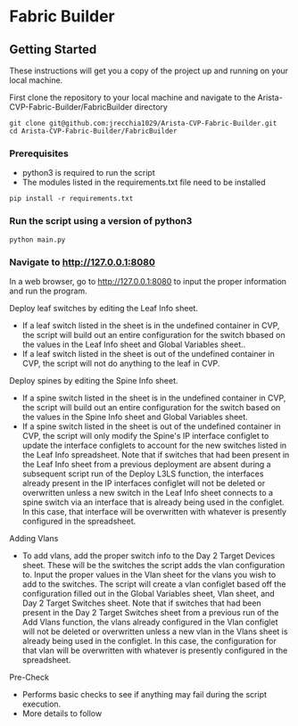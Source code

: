 # Fabric Builder

## Getting Started

These instructions will get you a copy of the project up and running on your local machine.

First clone the repository to your local machine and navigate to the Arista-CVP-Fabric-Builder/FabricBuilder directory

```
git clone git@github.com:jrecchia1029/Arista-CVP-Fabric-Builder.git
cd Arista-CVP-Fabric-Builder/FabricBuilder
```


### Prerequisites
- python3 is required to run the script
- The modules listed in the requirements.txt file need to be installed
```
pip install -r requirements.txt
```

### Run the script using a version of python3

```
python main.py
```

### Navigate to http://127.0.0.1:8080

In a web browser, go to http://127.0.0.1:8080 to input the proper information and run the program.

Deploy leaf switches by editing the Leaf Info sheet.
- If a leaf switch listed in the sheet is in the undefined container in CVP, the script will build out  an entire configuration for the switch bbased on the values in the Leaf Info sheet and Global Variables sheet..
- If a leaf switch listed in the sheet is out of the undefined container in CVP, the script will not do anything to the leaf in CVP.

Deploy spines by editing the Spine Info sheet.
- If a spine switch listed in the sheet is in the undefined container in CVP, the script will build out an entire configuration for the switch based on the values in the Spine Info sheet and Global Variables sheet.
- If a spine switch listed in the sheet is out of the undefined container in CVP, the script will only modify the Spine's IP interface configlet to update the interface configlets to account for the new switches listed in the Leaf Info spreadsheet.  Note that if switches that had been present in the Leaf Info sheet from a previous deployment are absent during a subsequent script run of the Deploy L3LS function, the interfaces already present in the IP interfaces configlet will not be deleted or overwritten unless a new switch in the Leaf Info sheet connects to a spine switch via an interface  that is already being used in the configlet.  In this case, that interface will be overwritten with whatever is presently configured in the spreadsheet.

Adding Vlans
- To add vlans, add the proper switch info to the Day 2 Target Devices sheet.  These will be the switches the script adds the vlan configuration to.   Input the proper values in the Vlan sheet for the vlans you wish to add to the switches.  The script will create a vlan configlet based off the configuration filled out in the Global Variables sheet, Vlan sheet, and Day 2 Target Switches sheet.  Note that if switches that had been present in the Day 2 Target Switches sheet from a previous run of the Add Vlans function, the vlans already configured in the Vlan configlet will not be deleted or overwritten unless a new vlan in the Vlans sheet is already being used in the configlet.  In this case, the configuration for that vlan will be overwritten with whatever is presently configured in the spreadsheet.

Pre-Check
- Performs basic checks to see if anything may fail during the script execution.
- More details to follow
